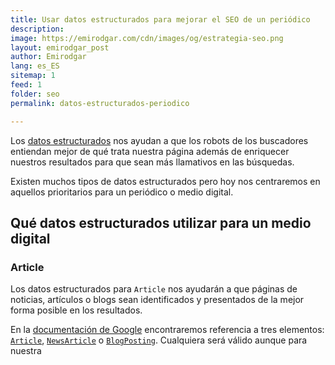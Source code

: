 ```yaml
---
title: Usar datos estructurados para mejorar el SEO de un periódico
description: 
image: https://emirodgar.com/cdn/images/og/estrategia-seo.png
layout: emirodgar_post
author: Emirodgar
lang: es_ES
sitemap: 1
feed: 1
folder: seo
permalink: datos-estructurados-periodico

--- 
```


Los [datos estructurados](https://emirodgar.com/datos-estructurados) nos ayudan a que los robots de los buscadores entiendan mejor de qué trata nuestra página además de enriquecer nuestros resultados para que sean más llamativos en las búsquedas.

Existen muchos tipos de datos estructurados pero hoy nos centraremos en aquellos prioritarios para un periódico o medio digital.

## Qué datos estructurados utilizar para un medio digital

### Article

Los datos estructurados para `Article` nos ayudarán a que páginas de noticias, artículos o blogs sean identificados y presentados de la mejor forma posible en los resultados.

En la [documentación de Google](https://developers.google.com/search/docs/advanced/structured-data/article) encontraremos referencia a tres elementos: [`Article`](https://schema.org/Article), [`NewsArticle`](https://schema.org/NewsArticle) o [`BlogPosting`](https://schema.org/BlogPosting). Cualquiera será válido aunque para nuestra

<!--stackedit_data:
eyJoaXN0b3J5IjpbLTIwMzkzMDIyOTcsMTg0OTk3MzMxNCwtMT
c3MjIxODUyN119
-->